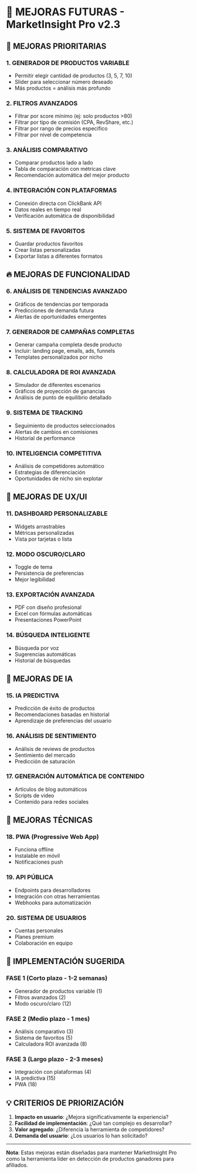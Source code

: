 # 🚀 MEJORAS FUTURAS - MarketInsight Pro v2.3

## 🎯 **MEJORAS PRIORITARIAS**

### 1. **GENERADOR DE PRODUCTOS VARIABLE**
- Permitir elegir cantidad de productos (3, 5, 7, 10)
- Slider para seleccionar número deseado
- Más productos = análisis más profundo

### 2. **FILTROS AVANZADOS**
- Filtrar por score mínimo (ej: solo productos >80)
- Filtrar por tipo de comisión (CPA, RevShare, etc.)
- Filtrar por rango de precios específico
- Filtrar por nivel de competencia

### 3. **ANÁLISIS COMPARATIVO**
- Comparar productos lado a lado
- Tabla de comparación con métricas clave
- Recomendación automática del mejor producto

### 4. **INTEGRACIÓN CON PLATAFORMAS**
- Conexión directa con ClickBank API
- Datos reales en tiempo real
- Verificación automática de disponibilidad

### 5. **SISTEMA DE FAVORITOS**
- Guardar productos favoritos
- Crear listas personalizadas
- Exportar listas a diferentes formatos

## 🔥 **MEJORAS DE FUNCIONALIDAD**

### 6. **ANÁLISIS DE TENDENCIAS AVANZADO**
- Gráficos de tendencias por temporada
- Predicciones de demanda futura
- Alertas de oportunidades emergentes

### 7. **GENERADOR DE CAMPAÑAS COMPLETAS**
- Generar campaña completa desde producto
- Incluir: landing page, emails, ads, funnels
- Templates personalizados por nicho

### 8. **CALCULADORA DE ROI AVANZADA**
- Simulador de diferentes escenarios
- Gráficos de proyección de ganancias
- Análisis de punto de equilibrio detallado

### 9. **SISTEMA DE TRACKING**
- Seguimiento de productos seleccionados
- Alertas de cambios en comisiones
- Historial de performance

### 10. **INTELIGENCIA COMPETITIVA**
- Análisis de competidores automático
- Estrategias de diferenciación
- Oportunidades de nicho sin explotar

## 🎨 **MEJORAS DE UX/UI**

### 11. **DASHBOARD PERSONALIZABLE**
- Widgets arrastrables
- Métricas personalizadas
- Vista por tarjetas o lista

### 12. **MODO OSCURO/CLARO**
- Toggle de tema
- Persistencia de preferencias
- Mejor legibilidad

### 13. **EXPORTACIÓN AVANZADA**
- PDF con diseño profesional
- Excel con fórmulas automáticas
- Presentaciones PowerPoint

### 14. **BÚSQUEDA INTELIGENTE**
- Búsqueda por voz
- Sugerencias automáticas
- Historial de búsquedas

## 🤖 **MEJORAS DE IA**

### 15. **IA PREDICTIVA**
- Predicción de éxito de productos
- Recomendaciones basadas en historial
- Aprendizaje de preferencias del usuario

### 16. **ANÁLISIS DE SENTIMIENTO**
- Análisis de reviews de productos
- Sentimiento del mercado
- Predicción de saturación

### 17. **GENERACIÓN AUTOMÁTICA DE CONTENIDO**
- Artículos de blog automáticos
- Scripts de video
- Contenido para redes sociales

## 📱 **MEJORAS TÉCNICAS**

### 18. **PWA (Progressive Web App)**
- Funciona offline
- Instalable en móvil
- Notificaciones push

### 19. **API PÚBLICA**
- Endpoints para desarrolladores
- Integración con otras herramientas
- Webhooks para automatización

### 20. **SISTEMA DE USUARIOS**
- Cuentas personales
- Planes premium
- Colaboración en equipo

## 🎯 **IMPLEMENTACIÓN SUGERIDA**

### FASE 1 (Corto plazo - 1-2 semanas)
- Generador de productos variable (1)
- Filtros avanzados (2)
- Modo oscuro/claro (12)

### FASE 2 (Medio plazo - 1 mes)
- Análisis comparativo (3)
- Sistema de favoritos (5)
- Calculadora ROI avanzada (8)

### FASE 3 (Largo plazo - 2-3 meses)
- Integración con plataformas (4)
- IA predictiva (15)
- PWA (18)

## 💡 **CRITERIOS DE PRIORIZACIÓN**

1. **Impacto en usuario**: ¿Mejora significativamente la experiencia?
2. **Facilidad de implementación**: ¿Qué tan complejo es desarrollar?
3. **Valor agregado**: ¿Diferencia la herramienta de competidores?
4. **Demanda del usuario**: ¿Los usuarios lo han solicitado?

---

**Nota**: Estas mejoras están diseñadas para mantener MarketInsight Pro como la herramienta líder en detección de productos ganadores para afiliados.